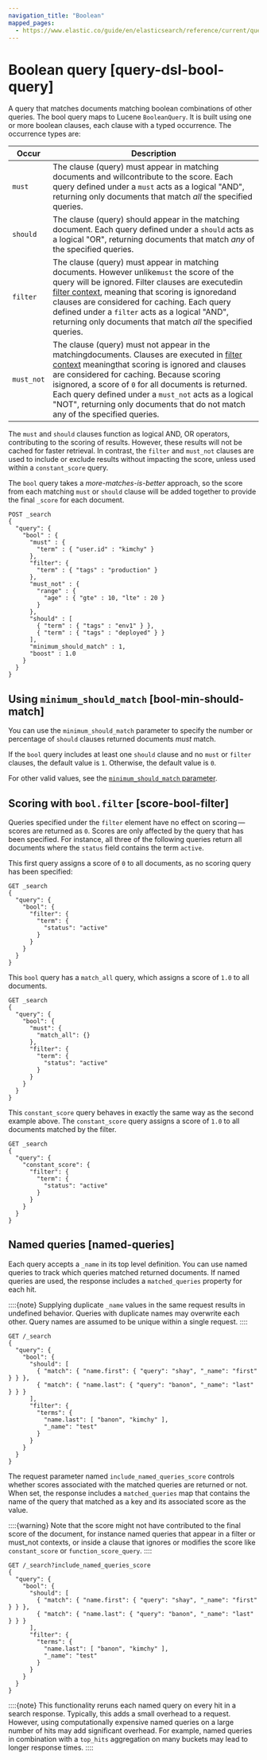 ```yaml
---
navigation_title: "Boolean"
mapped_pages:
  - https://www.elastic.co/guide/en/elasticsearch/reference/current/query-dsl-bool-query.html
---
```


# Boolean query [query-dsl-bool-query]


A query that matches documents matching boolean combinations of other queries. The bool query maps to Lucene `BooleanQuery`. It is built using one or more boolean clauses, each clause with a typed occurrence. The occurrence types are:

| Occur | Description |
| --- | --- |
| `must` | The clause (query) must appear in matching documents and willcontribute to the score. Each query defined under a `must` acts as a logical "AND", returning only documents that match *all* the specified queries. |
| `should` | The clause (query) should appear in the matching document. Each query defined under a `should` acts as a logical "OR", returning documents that match *any* of the specified queries. |
| `filter` | The clause (query) must appear in matching documents. However unlike`must` the score of the query will be ignored. Filter clauses are executedin [filter context](/reference/query-languages/query-filter-context.md), meaning that scoring is ignoredand clauses are considered for caching. Each query defined under a `filter` acts as a logical "AND", returning only documents that match *all* the specified queries. |
| `must_not` | The clause (query) must not appear in the matchingdocuments. Clauses are executed in [filter context](/reference/query-languages/query-filter-context.md) meaningthat scoring is ignored and clauses are considered for caching. Because scoring isignored, a score of `0` for all documents is returned. Each query defined under a `must_not` acts as a logical "NOT", returning only documents that do not match any of the specified queries. |

The `must` and `should` clauses function as logical AND, OR operators, contributing to the scoring of results. However, these results will not be cached for faster retrieval. In contrast, the `filter` and `must_not` clauses are used to include or exclude results without impacting the score, unless used within a `constant_score` query.

The `bool` query takes a *more-matches-is-better* approach, so the score from each matching `must` or `should` clause will be added together to provide the final `_score` for each document.

```console
POST _search
{
  "query": {
    "bool" : {
      "must" : {
        "term" : { "user.id" : "kimchy" }
      },
      "filter": {
        "term" : { "tags" : "production" }
      },
      "must_not" : {
        "range" : {
          "age" : { "gte" : 10, "lte" : 20 }
        }
      },
      "should" : [
        { "term" : { "tags" : "env1" } },
        { "term" : { "tags" : "deployed" } }
      ],
      "minimum_should_match" : 1,
      "boost" : 1.0
    }
  }
}
```

## Using `minimum_should_match` [bool-min-should-match]

You can use the `minimum_should_match` parameter to specify the number or percentage of `should` clauses returned documents *must* match.

If the `bool` query includes at least one `should` clause and no `must` or `filter` clauses, the default value is `1`. Otherwise, the default value is `0`.

For other valid values, see the [`minimum_should_match` parameter](/reference/query-languages/query-dsl-minimum-should-match.md).


## Scoring with `bool.filter` [score-bool-filter]

Queries specified under the `filter` element have no effect on scoring — scores are returned as `0`. Scores are only affected by the query that has been specified. For instance, all three of the following queries return all documents where the `status` field contains the term `active`.

This first query assigns a score of `0` to all documents, as no scoring query has been specified:

```console
GET _search
{
  "query": {
    "bool": {
      "filter": {
        "term": {
          "status": "active"
        }
      }
    }
  }
}
```

This `bool` query has a `match_all` query, which assigns a score of `1.0` to all documents.

```console
GET _search
{
  "query": {
    "bool": {
      "must": {
        "match_all": {}
      },
      "filter": {
        "term": {
          "status": "active"
        }
      }
    }
  }
}
```

This `constant_score` query behaves in exactly the same way as the second example above. The `constant_score` query assigns a score of `1.0` to all documents matched by the filter.

```console
GET _search
{
  "query": {
    "constant_score": {
      "filter": {
        "term": {
          "status": "active"
        }
      }
    }
  }
}
```


## Named queries [named-queries]

Each query accepts a `_name` in its top level definition. You can use named queries to track which queries matched returned documents. If named queries are used, the response includes a `matched_queries` property for each hit.

::::{note}
Supplying duplicate `_name` values in the same request results in undefined behavior. Queries with duplicate names may overwrite each other. Query names are assumed to be unique within a single request.
::::


```console
GET /_search
{
  "query": {
    "bool": {
      "should": [
        { "match": { "name.first": { "query": "shay", "_name": "first" } } },
        { "match": { "name.last": { "query": "banon", "_name": "last" } } }
      ],
      "filter": {
        "terms": {
          "name.last": [ "banon", "kimchy" ],
          "_name": "test"
        }
      }
    }
  }
}
```

The request parameter named `include_named_queries_score` controls whether scores associated with the matched queries are returned or not. When set, the response includes a `matched_queries` map that contains the name of the query that matched as a key and its associated score as the value.

::::{warning}
Note that the score might not have contributed to the final score of the document, for instance named queries that appear in a filter or must_not contexts, or inside a clause that ignores or modifies the score like `constant_score` or `function_score_query`.
::::


```console
GET /_search?include_named_queries_score
{
  "query": {
    "bool": {
      "should": [
        { "match": { "name.first": { "query": "shay", "_name": "first" } } },
        { "match": { "name.last": { "query": "banon", "_name": "last" } } }
      ],
      "filter": {
        "terms": {
          "name.last": [ "banon", "kimchy" ],
          "_name": "test"
        }
      }
    }
  }
}
```

::::{note}
This functionality reruns each named query on every hit in a search response. Typically, this adds a small overhead to a request. However, using computationally expensive named queries on a large number of hits may add significant overhead. For example, named queries in combination with a `top_hits` aggregation on many buckets may lead to longer response times.
::::



